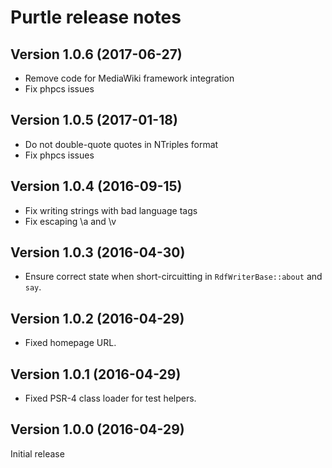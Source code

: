 # Purtle release notes

## Version 1.0.6 (2017-06-27)
* Remove code for MediaWiki framework integration
* Fix phpcs issues

## Version 1.0.5 (2017-01-18)
* Do not double-quote quotes in NTriples format
* Fix phpcs issues

## Version 1.0.4 (2016-09-15)
* Fix writing strings with bad language tags
* Fix escaping \a and \v

## Version 1.0.3 (2016-04-30)
* Ensure correct state when short-circuitting in `RdfWriterBase::about` and `say`.

## Version 1.0.2 (2016-04-29)
* Fixed homepage URL.

## Version 1.0.1 (2016-04-29)
* Fixed PSR-4 class loader for test helpers.

## Version 1.0.0 (2016-04-29)

Initial release

